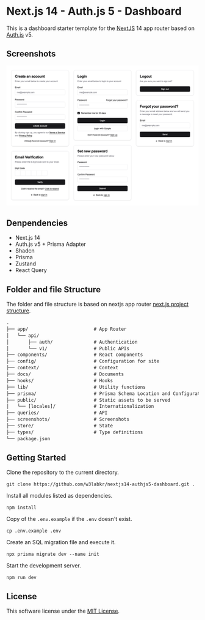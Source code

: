 # Next.js 14 - Auth.js 5 - Dashboard

This is a dashboard starter template for the [NextJS](https://nextjs.org) 14 app router based on [Auth.js](https://authjs.dev) v5.

## Screenshots

![screenshot](./screenshot.png)

## Denpendencies

- Next.js 14
- Auth.js v5 + Prisma Adapter
- Shadcn
- Prisma
- Zustand
- React Query

## Folder and file Structure

The folder and file structure is based on nextjs app router [next.js project structure](https://nextjs.org/docs/getting-started/project-structure).

```txt
.
├── app/                        # App Router
│   └── api/
│       ├── auth/               # Authentication
│       └── v1/                 # Public APIs
├── components/                 # React components
├── config/                     # Configuration for site
├── context/                    # Context
├── docs/                       # Documents
├── hooks/                      # Hooks
├── lib/                        # Utility functions
├── prisma/                     # Prisma Schema Location and Configuration
├── public/                     # Static assets to be served
│   └── [locales]/              # Internationalization
├── queries/                    # API
├── screenshots/                # Screenshots
├── store/                      # State
├── types/                      # Type definitions
└── package.json
```

## Getting Started

Clone the repository to the current directory.

```shell
git clone https://github.com/w3labkr/nextjs14-authjs5-dashboard.git .
```

Install all modules listed as dependencies.

```shell
npm install
```

Copy of the `.env.example` if the `.env` doesn't exist.

```shell
cp .env.example .env
```

Create an SQL migration file and execute it.

```shell
npx prisma migrate dev --name init
```

Start the development server.

```shell
npm run dev
```

## License

This software license under the [MIT License](LICENSE).
